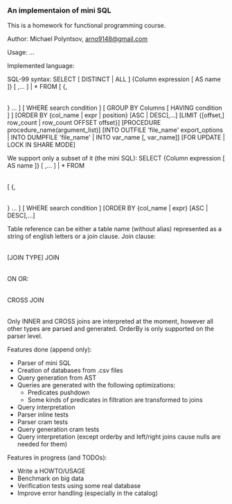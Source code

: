 ### An implementaion of mini SQL

This is a homework for functional programming course.

Author: Michael Polyntsov, arno9148@gmail.com

Usage:
...


Implemented language:

SQL-99 syntax:
SELECT [ DISTINCT | ALL ]
{Column expression [ AS name ]} [ ,... ] | *
FROM <Table reference> [ {,<Table reference>} ... ]
[ WHERE search condition ]
[ GROUP BY Columns [ HAVING condition ] ]
[ORDER BY {col\_name | expr | position} [ASC | DESC],...]
[LIMIT {[offset,] row\_count | row\_count OFFSET offset}]
[PROCEDURE procedure\_name(argument\_list)]
[INTO OUTFILE 'file\_name' export\_options |
 INTO DUMPFILE 'file\_name' |
 INTO var\_name [, var\_name]]
[FOR UPDATE | LOCK IN SHARE MODE]

We support only a subset of it (the mini SQL):
SELECT
{Column expression [ AS name ]} [ ,... ] | *
FROM <Table reference> [ {,<Table reference>} ... ]
[ WHERE search condition ]
[ORDER BY {col\_name | expr} [ASC | DESC],...]

Table reference can be either a table name (without alias)
represented as a string of english letters or a join clause.
Join clause:
  <Table reference> [JOIN TYPE] JOIN <Table reference> ON <join condition>
OR:
  <Table reference> CROSS JOIN <Table reference>

Only INNER and CROSS joins are interpreted at the moment, however all other types
are parsed and generated. OrderBy is only supported on the parser level.

Features done (append only):

- Parser of mini SQL
- Creation of databases from .csv files
- Query generation from AST
- Queries are generated with the following optimizations:
  - Predicates pushdown
  - Some kinds of predicates in filtration are transformed to joins
- Query interpretation
- Parser inline tests
- Parser cram tests
- Query generation cram tests
- Query interpretation (except orderby and left/right joins cause nulls are needed for them)

Features in progress (and TODOs):

- Write a HOWTO/USAGE
- Benchmark on big data
- Verification tests using some real database
- Improve error handling (especially in the catalog)

